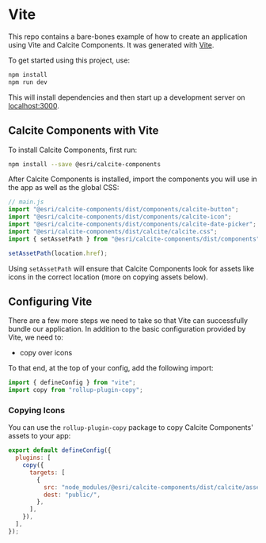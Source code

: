 # Vite

This repo contains a bare-bones example of how to create an application using Vite and Calcite Components. It was generated with [Vite](https://vitejs.dev/).

To get started using this project, use:

```sh
npm install
npm run dev
```

This will install dependencies and then start up a development server on [localhost:3000](http://localhost:3000).

## Calcite Components with Vite

To install Calcite Components, first run:

```sh
npm install --save @esri/calcite-components
```

After Calcite Components is installed, import the components you will use in the app as well as the global CSS:

```js
// main.js
import "@esri/calcite-components/dist/components/calcite-button";
import "@esri/calcite-components/dist/components/calcite-icon";
import "@esri/calcite-components/dist/components/calcite-date-picker";
import "@esri/calcite-components/dist/calcite/calcite.css";
import { setAssetPath } from "@esri/calcite-components/dist/components";

setAssetPath(location.href);
```

Using `setAssetPath` will ensure that Calcite Components look for assets like icons in the correct location (more on copying assets below).

## Configuring Vite

There are a few more steps we need to take so that Vite can successfully bundle our application. In addition to the basic configuration provided by Vite, we need to:

- copy over icons

To that end, at the top of your config, add the following import:

```js
import { defineConfig } from "vite";
import copy from "rollup-plugin-copy";
```

### Copying Icons

You can use the `rollup-plugin-copy` package to copy Calcite Components' assets to your app:

```js
export default defineConfig({
  plugins: [
    copy({
      targets: [
        {
          src: "node_modules/@esri/calcite-components/dist/calcite/assets/",
          dest: "public/",
        },
      ],
    }),
  ],
});
```
